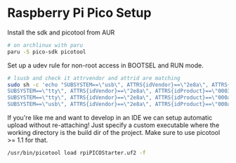 # Raspberry Pi Pico Setup 

Install the sdk and picotool from AUR

```bash
# on archlinux with paru
paru -S pico-sdk picotool
```

Set up a udev rule for non-root access in BOOTSEL and RUN mode.

```bash
# lsusb and check it attrvendor and attrid are matching
sudo sh -c 'echo "SUBSYSTEM==\"usb\", ATTRS{idVendor}==\"2e8a\", ATTRS{idProduct}==\"0003\", MODE=\"0666\"
SUBSYSTEM==\"tty\", ATTRS{idVendor}==\"2e8a\", ATTRS{idProduct}==\"0003\", MODE=\"0666\"
SUBSYSTEM==\"tty\", ATTRS{idVendor}==\"2e8a\", ATTRS{idProduct}==\"000a\", MODE=\"0666\"
SUBSYSTEM==\"usb\", ATTRS{idVendor}==\"2e8a\", ATTRS{idProduct}==\"000a\", MODE=\"0666\"" > /etc/udev/rules.d/11-pico.rules'
```

If you're like me and want to develop in an IDE we can setup automatic upload without re-attaching!
Just specify a custom executable where the working directory is the build dir of the project.
Make sure to use picotool >= 1.1 for that.

```bash
/usr/bin/picotool load rpiPICOStarter.uf2 -f
```